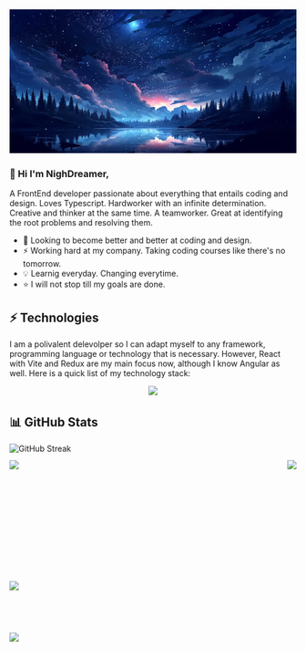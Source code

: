 <img class="dashboard-img" alt="Hello, I'm NigthDreamer." src="./assets/night-sky.png" />

### &#x1f44b; Hi I'm NighDreamer,

A FrontEnd developer passionate about everything that entails coding and design. Loves 
Typescript. Hardworker with an infinite determination. Creative and thinker at the same
time. A teamworker. Great at identifying the root problems and resolving them.

- 🌱 Looking to become better and better at coding and design.
- ⚡ Working hard at my company. Taking coding courses like there's no tomorrow.
- 💡 Learnig everyday. Changing everytime.
- ⭐ I will not stop till my goals are done.


## &#x26a1; Technologies

I am a polivalent delevolper so I can adapt myself to any framework, programming language or 
technology that is necessary. However, React with Vite and Redux are my main focus now, although
I know Angular as well. Here is a quick list of my technology stack:

<p align="center">
  <img src="https://skillicons.dev/icons?i=react,angular,redux,vite,ts,js,git" />
</p>

## &#x1f4ca; GitHub Stats

<div
  style="
    display: flex;
    flex-direction: column;
    justify-content: space-between;
    width: 100%;
    gap: 12px;
  "
>
  <img
    width="100%"
    src="https://github-readme-streak-stats.herokuapp.com?user=nigthdreamer&theme=github-dark-blue&mode=weekly"
    alt="GitHub Streak"
  />

  <div class="stats" style="display: flex; justify-content: space-between; width: 100%">
    <img 
      height="200" 
      src="https://github-readme-stats.vercel.app/api?username=nigthdreamer&show_icons=true&theme=github_dark"
    />
    <img 
      height="200" 
      src="https://github-readme-stats.vercel.app/api/top-langs?username=nigthdreamer&layout=compact&langs_count=8&card_width=320&theme=github_dark"
    />
  </div>

  <div>
    <img
      width="100%"
      src="https://github-profile-trophy.vercel.app/?username=nigthdreamer&theme=darkhub&row=1&column=6&margin-w=12"
    />
  </div> 
  
  ##

  <div>
    <img width="20%" src="https://komarev.com/ghpvc/?username=nigthdreamer&color=blue">
  </div>

</div>